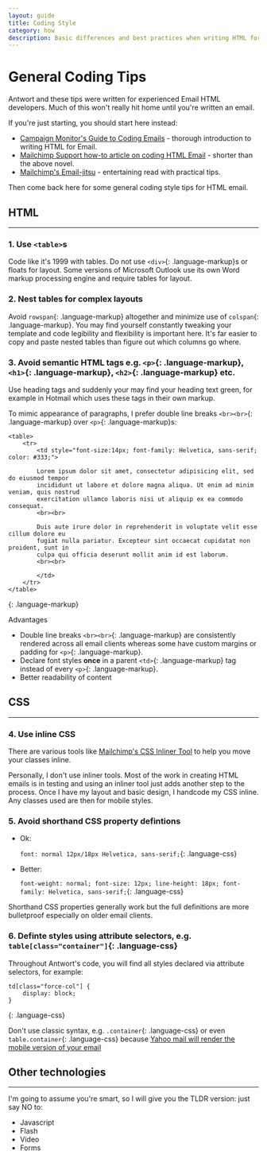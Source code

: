 ```yaml
---
layout: guide
title: Coding Style
category: how
description: Basic differences and best practices when writing HTML for email clients instead of websites.
---
```



# General Coding Tips

Antwort and these tips were written for experienced Email HTML developers. Much of this won't really hit home until you're written an email.

If you're just starting, you should start here instead:
* [Campaign Monitor's Guide to Coding Emails](http://www.campaignmonitor.com/guides/coding/) - thorough introduction to writing HTML for Email.
* [Mailchimp Support how-to article on coding HTML Email](http://kb.mailchimp.com/article/how-to-code-html-emails) - shorter than the above novel.
* [Mailchimp's Email-jitsu](http://mailchimp.com/resources/guides/email-jitsu/) - entertaining read with practical tips.

Then come back here for some general coding style tips for HTML email.

## HTML
----

### 1. Use `<table>`s

Code like it's 1999 with tables. Do not use `<div>`{: .language-markup}s or floats for layout. Some versions of Microsoft Outlook use its own Word markup processing engine and require tables for layout.

### 2. Nest tables for complex layouts

Avoid `rowspan`{: .language-markup} altogether and minimize use of `colspan`{: .language-markup}. You may find yourself constantly tweaking your template and code legibility and flexibility is important here. It's far easier to copy and paste nested tables than figure out which columns go where.

### 3. Avoid semantic HTML tags e.g. `<p>`{: .language-markup}, `<h1>`{: .language-markup}, `<h2>`{: .language-markup} etc.

Use heading tags and suddenly your may find your heading text green, for example in Hotmail which uses these tags in their own markup.

To mimic appearance of paragraphs, I prefer double line breaks `<br><br>`{: .language-markup} over `<p>`{: .language-markup}s:

    <table>
        <tr>
            <td style="font-size:14px; font-family: Helvetica, sans-serif; color: #333;">

            Lorem ipsum dolor sit amet, consectetur adipisicing elit, sed do eiusmod tempor
            incididunt ut labore et dolore magna aliqua. Ut enim ad minim veniam, quis nostrud
            exercitation ullamco laboris nisi ut aliquip ex ea commodo consequat.
            <br><br>

            Duis aute irure dolor in reprehenderit in voluptate velit esse cillum dolore eu
            fugiat nulla pariatur. Excepteur sint occaecat cupidatat non proident, sunt in
            culpa qui officia deserunt mollit anim id est laborum.
            <br><br>

            </td>
        </tr>
    </table>
{: .language-markup}

Advantages

* Double line breaks `<br><br>`{: .language-markup} are consistently rendered across all email clients whereas some have custom margins or padding for `<p>`{: .language-markup}.
* Declare font styles **once** in a parent `<td>`{: .language-markup} tag instead of every `<p>`{: .language-markup}.
* Better readability of content

## CSS
----

### 4. Use inline CSS

There are various tools like [Mailchimp's CSS Inliner Tool](http://beaker.mailchimp.com/inline-css) to help you move your classes inline.

Personally, I don't use inliner tools. Most of the work in creating HTML emails is in testing and using an inliner tool just adds another step to the process. Once I have my layout and basic design, I handcode my CSS inline. Any classes used are then for mobile styles.


### 5. Avoid shorthand CSS property defintions

* Ok:

    `font: normal 12px/18px Helvetica, sans-serif;`{: .language-css}

* Better:

    `font-weight: normal; font-size: 12px; line-height: 18px; font-family: Helvetica, sans-serif;`{: .language-css}

Shorthand CSS properties generally work but the full definitions are more bulletproof especially on older email clients.

### 6. Definte styles using attribute selectors, e.g. `table[class="container"]`{: .language-css}

Throughout Antwort's code, you will find all styles declared via attribute selectors, for example:

    td[class="force-col"] {
        display: block;
    }
{: .language-css}

Don't use classic syntax, e.g. `.container`{: .language-css} or even `table.container`{: .language-css} because [Yahoo mail will render the mobile version of your email](http://www.campaignmonitor.com/blog/post/3457/media-query-issues-in-yahoo-mail-mobile-email/)

## Other technologies
----

I'm going to assume you're smart, so I will give you the TLDR version: just say NO to:

* Javascript
* Flash
* Video
* Forms

